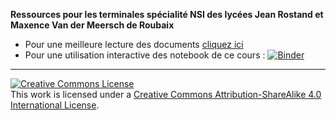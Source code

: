 **Ressources pour les terminales spécialité NSI des lycées Jean Rostand et Maxence Van der Meersch de Roubaix**

* Pour une meilleure lecture des documents [cliquez ici](https://nbviewer.jupyter.org/github/seynave/terminale)
* Pour une utilisation interactive des notebook de ce cours : [![Binder](https://mybinder.org/badge_logo.svg)](https://mybinder.org/v2/gh/seynave/terminale/master)


-----------------------------


<a rel="license" href="http://creativecommons.org/licenses/by-sa/4.0/"><img alt="Creative Commons License" style="border-width:0" src="https://i.creativecommons.org/l/by-sa/4.0/88x31.png" /></a><br />This work is licensed under a <a rel="license" href="http://creativecommons.org/licenses/by-sa/4.0/">Creative Commons Attribution-ShareAlike 4.0 International License</a>.
